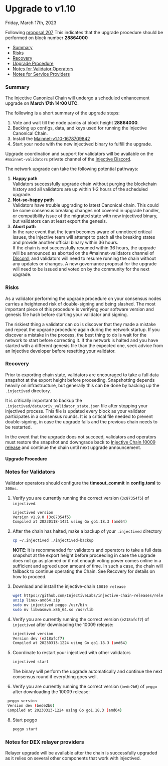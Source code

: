 # Upgrade to v1.10

Friday, March 17th, 2023

Following [proposal 207](https://hub.injective.network/proposals/207/) This indicates that the upgrade procedure should be performed on block number **28864000**

* [Summary](canonical-10009.md#summary)
* [Risks](canonical-10009.md#risks)
* [Recovery](canonical-10009.md#recovery)
* [Upgrade Procedure](canonical-10009.md#upgrade-procedure)
* [Notes for Validator Operators](canonical-10009.md#notes-for-validator-operators)
* [Notes for Service Providers](canonical-10009.md#notes-for-dex-relayer-providers)

### Summary

The Injective Canonical Chain will undergo a scheduled enhancement upgrade on **March 17th 14:00 UTC**.

The following is a short summary of the upgrade steps:

1. Vote and wait till the node panics at block height **28864000**.
2. Backing up configs, data, and keys used for running the Injective Canonical Chain.
3. Install the [Mainnet-v1.10-1678709842](https://github.com/InjectiveLabs/injective-chain-releases/releases/tag/v1.10-1678709842)
4. Start your node with the new injectived binary to fulfill the upgrade.

Upgrade coordination and support for validators will be available on the `#mainnet-validators` private channel of the [Injective Discord](https://discord.gg/injective).

The network upgrade can take the following potential pathways:

1. **Happy path**\
   Validators successfully upgrade chain without purging the blockchain history and all validators are up within 1-2 hours of the scheduled upgrade.
2. **Not-so-happy path**\
   Validators have trouble upgrading to latest Canonical chain. This could be some consensus breaking changes not covered in upgrade handler, or compatibility issue of the migrated state with new injectived binary, but validators can at least export the genesis.
3. **Abort path**\
   In the rare event that the team becomes aware of unnoticed critical issues, the Injective team will attempt to patch all the breaking states and provide another official binary within 36 hours.\
   If the chain is not successfully resumed within 36 hours, the upgrade will be announced as aborted on the #mainnet-validators channel of [Discord](https://discord.gg/injective), and validators will need to resume running the chain without any updates or changes. A new governance proposal for the upgrade will need to be issued and voted on by the community for the next upgrade.

### Risks

As a validator performing the upgrade procedure on your consensus nodes carries a heightened risk of double-signing and being slashed. The most important piece of this procedure is verifying your software version and genesis file hash before starting your validator and signing.

The riskiest thing a validator can do is discover that they made a mistake and repeat the upgrade procedure again during the network startup. If you discover a mistake in the process, the best thing to do is wait for the network to start before correcting it. If the network is halted and you have started with a different genesis file than the expected one, seek advice from an Injective developer before resetting your validator.

### Recovery

Prior to exporting chain state, validators are encouraged to take a full data snapshot at the export height before proceeding. Snapshotting depends heavily on infrastructure, but generally this can be done by backing up the `.injectived` directory.

It is critically important to backup the `.injectived/data/priv_validator_state.json` file after stopping your injectived process. This file is updated every block as your validator participates in a consensus rounds. It is a critical file needed to prevent double-signing, in case the upgrade fails and the previous chain needs to be restarted.

In the event that the upgrade does not succeed, validators and operators must restore the snapshot and downgrade back to [Injective Chain 10009 release](https://github.com/InjectiveLabs/injective-chain-releases/releases/tag/v1.9.0-1673970775) and continue the chain until next upgrade announcement.

#### Upgrade Procedure

### Notes for Validators

Validator operators should configure the **timeout_commit** in **config.toml** to `300ms`.

1.  Verify you are currently running the correct version (`3c87354f5`) of `injectived`:

    ```bash
    injectived version
    Version v1.9.0 (3c87354f5)
    Compiled at 20230118-1421 using Go go1.18.3 (amd64)
    ```

2.  After the chain has halted, make a backup of your `.injectived` directory

    ```bash
    cp ~/.injectived ./injectived-backup
    ```

    **NOTE**: It is recommended for validators and operators to take a full data snapshot at the export height before proceeding in case the upgrade does not go as planned or if not enough voting power comes online in a sufficient and agreed upon amount of time. In such a case, the chain will fallback to continue operating the Chain. See Recovery for details on how to proceed.

3.  Download and install the injective-chain `10010 release`

    ```bash
    wget https://github.com/InjectiveLabs/injective-chain-releases/releases/tag/v1.10-1678709842
    unzip linux-amd64.zip
    sudo mv injectived peggo /usr/bin
    sudo mv libwasmvm.x86_64.so /usr/lib
    ```

4.  Verify you are currently running the correct version (`e218afcf7`) of `injectived` after downloading the 10009 release:

    ```bash
    injectived version
    Version dev (e218afcf7)                                                                                                                                                                                               │
    Compiled at 20230313-1224 using Go go1.18.3 (amd64)
    ```

5.  Coordinate to restart your injectived with other validators

    ```bash
    injectived start
    ```

    The binary will perform the upgrade automatically and continue the next consensus round if everything goes well.

6.  Verify you are currently running the correct version (`bede2b6`) of `peggo` after downloading the 10009 release:

```bash
 peggo version
 Version dev (bede2b6)                                                                                                                                                                                                 │
 Compiled at 20230313-1224 using Go go1.18.3 (amd64)
```

8.  Start peggo

    ```bash
    peggo start
    ```

### Notes for DEX relayer providers

Relayer upgrade will be available after the chain is successfully upgraded as it relies on several other components that work with injectived.
